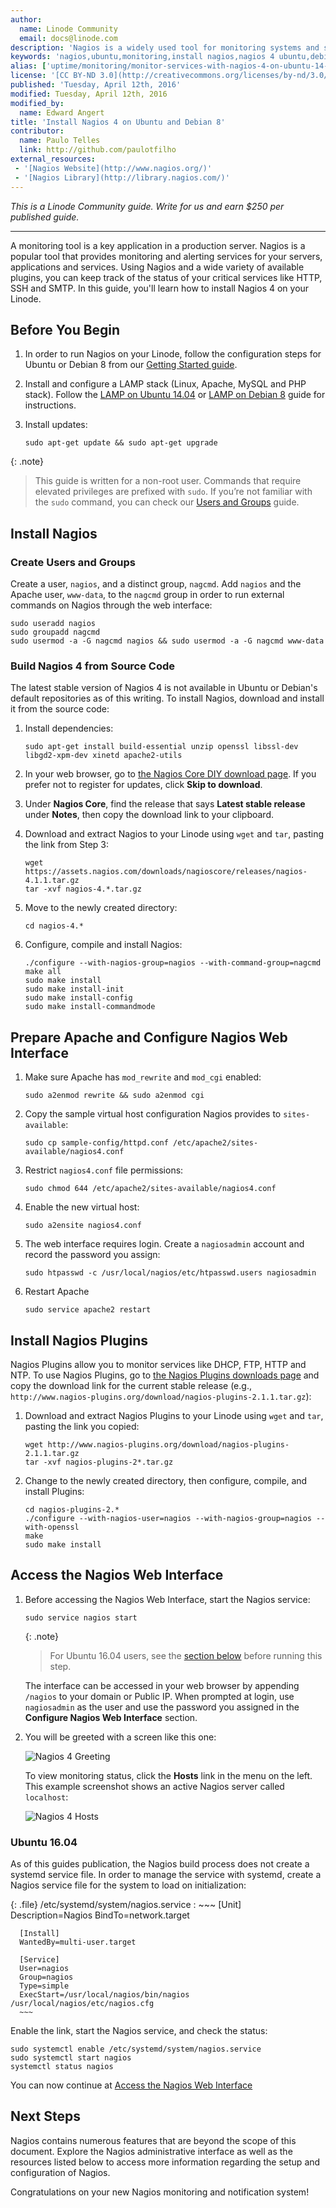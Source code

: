```yaml
---
author:
  name: Linode Community
  email: docs@linode.com
description: 'Nagios is a widely used tool for monitoring systems and services.'
keywords: 'nagios,ubuntu,monitoring,install nagios,nagios 4 ubuntu,debian 8'
alias: ['uptime/monitoring/monitor-services-with-nagios-4-on-ubuntu-14-04/']
license: '[CC BY-ND 3.0](http://creativecommons.org/licenses/by-nd/3.0/us/)'
published: 'Tuesday, April 12th, 2016'
modified: Tuesday, April 12th, 2016
modified_by:
  name: Edward Angert
title: 'Install Nagios 4 on Ubuntu and Debian 8'
contributor:
  name: Paulo Telles
  link: http://github.com/paulotfilho
external_resources:
 - '[Nagios Website](http://www.nagios.org/)'
 - '[Nagios Library](http://library.nagios.com/)'
---
```


*This is a Linode Community guide. Write for us and earn $250 per published guide.*
<hr>

A monitoring tool is a key application in a production server. Nagios is a popular tool that provides monitoring and alerting services for your servers, applications and services. Using Nagios and a wide variety of available plugins, you can keep track of the status of your critical services like HTTP, SSH and SMTP. In this guide, you'll learn how to install Nagios 4 on your Linode.

## Before You Begin

1.  In order to run Nagios on your Linode, follow the configuration steps for Ubuntu or Debian 8 from our [Getting Started guide](/docs/getting-started/).

2.  Install and configure a LAMP stack (Linux, Apache, MySQL and PHP stack). Follow the [LAMP on Ubuntu 14.04](/docs/websites/lamp/lamp-on-ubuntu-14-04) or [LAMP on Debian 8](/docs/websites/lamp/lamp-on-debian-8-jessie) guide for instructions.

3.  Install updates:

        sudo apt-get update && sudo apt-get upgrade

{: .note}
>
>This guide is written for a non-root user. Commands that require elevated privileges are prefixed with `sudo`. If you’re not familiar with the `sudo` command, you can check our [Users and Groups](/docs/tools-reference/linux-users-and-groups) guide.

## Install Nagios


### Create Users and Groups

Create a user, `nagios`, and a distinct group, `nagcmd`. Add `nagios` and the Apache user, `www-data`, to the `nagcmd` group in order to run external commands on Nagios through the web interface:

    sudo useradd nagios
    sudo groupadd nagcmd
    sudo usermod -a -G nagcmd nagios && sudo usermod -a -G nagcmd www-data

### Build Nagios 4 from Source Code

The latest stable version of Nagios 4 is not available in Ubuntu or Debian's default repositories as of this writing. To install Nagios, download and install it from the source code:

1.  Install dependencies:

        sudo apt-get install build-essential unzip openssl libssl-dev libgd2-xpm-dev xinetd apache2-utils

2.  In your web browser, go to [the Nagios Core DIY download page](https://www.nagios.org/downloads/core-stay-informed/). If you prefer not to register for updates, click **Skip to download**.

3.  Under **Nagios Core**, find the release that says **Latest stable release** under **Notes**, then copy the download link to your clipboard.

4.  Download and extract Nagios to your Linode using `wget` and `tar`, pasting the link from Step 3:

        wget https://assets.nagios.com/downloads/nagioscore/releases/nagios-4.1.1.tar.gz
        tar -xvf nagios-4.*.tar.gz

5.  Move to the newly created directory:

        cd nagios-4.*

6.  Configure, compile and install Nagios:

        ./configure --with-nagios-group=nagios --with-command-group=nagcmd
        make all
        sudo make install
        sudo make install-init
        sudo make install-config
        sudo make install-commandmode


## Prepare Apache and Configure Nagios Web Interface


1.  Make sure Apache has `mod_rewrite` and `mod_cgi` enabled:

        sudo a2enmod rewrite && sudo a2enmod cgi

2.  Copy the sample virtual host configuration Nagios provides to `sites-available`:

        sudo cp sample-config/httpd.conf /etc/apache2/sites-available/nagios4.conf

3.  Restrict `nagios4.conf` file permissions:

        sudo chmod 644 /etc/apache2/sites-available/nagios4.conf

4.  Enable the new virtual host:

        sudo a2ensite nagios4.conf

5.  The web interface requires login. Create a `nagiosadmin` account and record the password you assign:

        sudo htpasswd -c /usr/local/nagios/etc/htpasswd.users nagiosadmin

6.  Restart Apache

        sudo service apache2 restart

## Install Nagios Plugins

Nagios Plugins allow you to monitor services like DHCP, FTP, HTTP and NTP. To use Nagios Plugins, go to [the Nagios Plugins downloads page](https://nagios-plugins.org/downloads/) and copy the download link for the current stable release (e.g., `http://www.nagios-plugins.org/download/nagios-plugins-2.1.1.tar.gz`):

1.  Download and extract Nagios Plugins to your Linode using `wget` and `tar`, pasting the link you copied:

        wget http://www.nagios-plugins.org/download/nagios-plugins-2.1.1.tar.gz
        tar -xvf nagios-plugins-2*.tar.gz

2.  Change to the newly created directory, then configure, compile, and install Plugins:

        cd nagios-plugins-2.*
        ./configure --with-nagios-user=nagios --with-nagios-group=nagios --with-openssl
        make
        sudo make install

## Access the Nagios Web Interface

1.  Before accessing the Nagios Web Interface, start the Nagios service:

        sudo service nagios start

    {: .note}
    > For Ubuntu 16.04 users, see the [section below](#ubuntu-1604) before running this step.

    The interface can be accessed in your web browser by appending `/nagios` to your domain or Public IP. When prompted at login, use `nagiosadmin` as the user and use the password you assigned in the **Configure Nagios Web Interface** section.


2.  You will be greeted with a screen like this one:

    ![Nagios 4 Greeting](/docs/assets/greeting_nagios4.png)

    To view monitoring status, click the **Hosts** link in the menu on the left. This example screenshot shows an active Nagios server called `localhost`:

    ![Nagios 4 Hosts](/docs/assets/hosts_nagios4.png)


### Ubuntu 16.04

As of this guides publication, the Nagios build process does not create a systemd service file. In order to manage the service with systemd, create a Nagios service file for the system to load on initialization:

 {: .file}
 /etc/systemd/system/nagios.service
 :    ~~~
      [Unit]
      Description=Nagios
      BindTo=network.target

      [Install]
      WantedBy=multi-user.target

      [Service]
      User=nagios
      Group=nagios
      Type=simple
      ExecStart=/usr/local/nagios/bin/nagios /usr/local/nagios/etc/nagios.cfg
      ~~~


Enable the link, start the Nagios service, and check the status:

    sudo systemctl enable /etc/systemd/system/nagios.service
    sudo systemctl start nagios
    systemctl status nagios

You can now continue at [Access the Nagios Web Interface](#access-the-nagios-web-interface)

## Next Steps

Nagios contains numerous features that are beyond the scope of this document. Explore the Nagios administrative interface as well as the resources listed below to access more information regarding the setup and configuration of Nagios.

Congratulations on your new Nagios monitoring and notification system!
